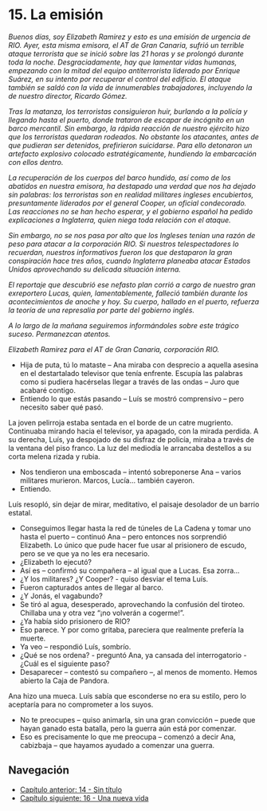 # 15. La emisión

*Buenos días, soy Elizabeth Ramirez y esto es una emisión de urgencia de RIO. Ayer, esta misma emisora, el AT de Gran Canaria, sufrió un terrible ataque terrorista que se inició sobre las 21 horas y se prolongó durante toda la noche. Desgraciadamente, hay que lamentar vidas humanas, empezando con la mitad del equipo antiterrorista liderado por Enrique Suárez, en su intento por recuperar el control del edificio. El ataque también se saldó con la vida de innumerables trabajadores, incluyendo la de nuestro director, Ricardo Gómez.*

*Tras la matanza, los terroristas consiguieron huir, burlando a la policía y llegando hasta el puerto, donde trataron de escapar de incógnito en un barco mercantil. Sin embargo, la rápida reacción de nuestro ejército hizo que los terroristas quedaran rodeados. No obstante los atacantes, antes de que pudieran ser detenidos, prefirieron suicidarse. Para ello detonaron un artefacto explosivo colocado estratégicamente, hundiendo la embarcación con ellos dentro.*

*La recuperación de los cuerpos del barco hundido, así como de los abatidos en nuestra emisora, ha destapado una verdad que nos ha dejado sin palabras: los terroristas son en realidad militares ingleses encubiertos, presuntamente liderados por el general Cooper, un oficial condecorado. Las reacciones no se han hecho esperar, y el gobierno español ha pedido explicaciones a Inglaterra, quien niega toda relación con el ataque.*

*Sin embargo, no se nos pasa por alto que los Ingleses tenían una razón de peso para atacar a la corporación RIO. Si nuestros telespectadores lo recuerdan, nuestros informativos fueron los que destaparon la gran conspiración hace tres años, cuando Inglaterra planeaba atacar Estados Unidos aprovechando su delicada situación interna.*

*El reportaje que descubrió ese nefasto plan corrió a cargo de nuestro gran exreportero Lucas, quien, lamentablemente, falleció también durante los acontecimientos de anoche y hoy. Su cuerpo, hallado en el puerto, refuerza la teoría de una represalia por parte del gobierno inglés.*

*A lo largo de la mañana seguiremos informándoles sobre este trágico suceso. Permanezcan atentos.*

*Elizabeth Ramirez para el AT de Gran Canaria, corporación RIO.*

- Hija de puta, tú lo mataste – Ana miraba con desprecio a aquella asesina en el destartalado televisor que tenía enfrente. Escupía las palabras como si pudiera hacérselas llegar a través de las ondas – Juro que acabaré contigo.
- Entiendo lo que estás pasando – Luís se mostró comprensivo – pero necesito saber qué pasó.

La joven pelirroja estaba sentada en el borde de un catre mugriento. Continuaba mirando hacia el televisor, ya apagado, con la mirada perdida. A su derecha, Luís, ya despojado de su disfraz de policía, miraba a través de la ventana del piso franco. La luz del mediodía le arrancaba destellos a su corta melena rizada y rubia.

- Nos tendieron una emboscada – intentó sobreponerse Ana – varios militares murieron. Marcos, Lucía... también cayeron.
- Entiendo.

Luís resopló, sin dejar de mirar, meditativo, el paisaje desolador de un barrio estatal.

- Conseguimos llegar hasta la red de túneles de La Cadena y tomar uno hasta el puerto – continuó Ana – pero entonces nos sorprendió Elizabeth. Lo único que pude hacer fue usar al prisionero de escudo, pero se ve que ya no les era necesario.
- ¿Elizabeth lo ejecutó?
- Así es – confirmó su compañera – al igual que a Lucas. Esa zorra...
- ¿Y los militares? ¿Y Cooper? - quiso desviar el tema Luís.
- Fueron capturados antes de llegar al barco.
- ¿Y Jonás, el vagabundo?
- Se tiró al agua, desesperado, aprovechando la confusión del tiroteo. Chillaba una y otra vez “¡no volverán a cogerme!”.
- ¿Ya había sido prisionero de RIO?
- Eso parece. Y por como gritaba, pareciera que realmente prefería la muerte.
- Ya veo – respondió Luís, sombrío.
- ¿Qué se nos ordena? - preguntó Ana, ya cansada del interrogatorio - ¿Cuál es el siguiente paso?
- Desaparecer – contestó su compañero –, al menos de momento. Hemos abierto la Caja de Pandora.

Ana hizo una mueca. Luís sabía que esconderse no era su estilo, pero lo aceptaría para no comprometer a los suyos.

- No te preocupes – quiso animarla, sin una gran convicción – puede que hayan ganado esta batalla, pero la guerra aún está por comenzar.
- Eso es precisamente lo que me preocupa – comenzó a decir Ana, cabizbaja – que hayamos ayudado a comenzar una guerra.


## Navegación

- [Capítulo anterior: 14 - Sin título](c14_sin-título.md)
- [Capítulo siguiente: 16 - Una nueva vida](c16_una-nueva-vida.md)
